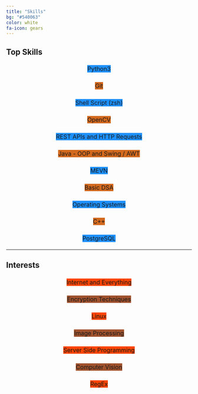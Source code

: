 ```yaml
---
title: "Skills"
bg: "#540063"
color: white
fa-icon: gears
---
```


<!-- Latest compiled and minified CSS -->
<link rel="stylesheet" href="https://maxcdn.bootstrapcdn.com/bootstrap/3.3.7/css/bootstrap.min.css" integrity="sha384-BVYiiSIFeK1dGmJRAkycuHAHRg32OmUcww7on3RYdg4Va+PmSTsz/K68vbdEjh4u" crossorigin="anonymous">

<!-- Optional theme -->
<link rel="stylesheet" href="https://maxcdn.bootstrapcdn.com/bootstrap/3.3.7/css/bootstrap-theme.min.css" integrity="sha384-rHyoN1iRsVXV4nD0JutlnGaslCJuC7uwjduW9SVrLvRYooPp2bWYgmgJQIXwl/Sp" crossorigin="anonymous">

<!-- Latest compiled and minified JavaScript -->
<script src="https://maxcdn.bootstrapcdn.com/bootstrap/3.3.7/js/bootstrap.min.js" integrity="sha384-Tc5IQib027qvyjSMfHjOMaLkfuWVxZxUPnCJA7l2mCWNIpG9mGCD8wGNIcPD7Txa" crossorigin="anonymous"></script>



## **Top Skills**

<div style="line-height: 2; text-align: center; width:300px; margin-left: calc(50% - 150px);"><p>
<span class="badge" style="background-color: dodgerblue; font-size: medium;">Python3</span>

<span class="badge" style="background-color: chocolate; font-size: medium;">Git</span>

<span class="badge" style="background-color: dodgerblue; font-size: medium;">Shell Script (zsh)</span>

<span class="badge" style="background-color: chocolate; font-size: medium;">OpenCV</span>

<span class="badge" style="background-color: dodgerblue; font-size: medium;">REST APIs and HTTP Requests</span>

<span class="badge" style="background-color: chocolate; font-size: medium;">Java - OOP and Swing / AWT</span>

<span class="badge" style="background-color: dodgerblue; font-size: medium;">MEVN</span>

<span class="badge" style="background-color: chocolate; font-size: medium;">Basic DSA</span>

<span class="badge" style="background-color: dodgerblue; font-size: medium;">Operating Systems</span>

<span class="badge" style="background-color: chocolate; font-size: medium;">C++</span>

<span class="badge" style="background-color: dodgerblue; font-size: medium;">PostgreSQL</span>
</p>
</div>

<hr/>

## **Interests**

<div style="line-height: 2;text-align: center; width:300px; margin-left: calc(50% - 150px);"><p>
<span class="badge" style="background-color: orangered; font-size: medium;">Internet and Everything</span>

<span class="badge" style="background-color: sienna; font-size: medium;">Encryption Techniques</span>

<span class="badge" style="background-color: orangered; font-size: medium;">Linux</span>

<span class="badge" style="background-color: sienna; font-size: medium;">Image Processing</span>

<span class="badge" style="background-color: orangered; font-size: medium;">Server Side Programming</span>

<span class="badge" style="background-color: sienna; font-size: medium;">Computer Vision</span>

<span class="badge" style="background-color: orangered; font-size: medium;">RegEx</span>
</p>
</div>
